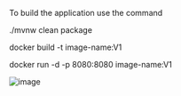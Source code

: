 To build the application use the command 

./mvnw clean package

docker build -t image-name:V1

docker run -d -p 8080:8080  image-name:V1

![image](https://github.com/sahithyav9/Java-Springboot/assets/61227588/7b14ae97-a935-4be2-92f0-560395111bb7)
